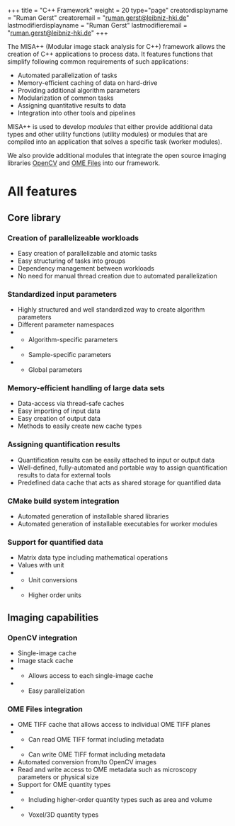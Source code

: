 +++
title = "C++ Framework"
weight = 20
type="page"
creatordisplayname = "Ruman Gerst"
creatoremail = "ruman.gerst@leibniz-hki.de"
lastmodifierdisplayname = "Ruman Gerst"
lastmodifieremail = "ruman.gerst@leibniz-hki.de"
+++

The MISA++ (Modular image stack analysis for C++) framework allows the creation of C++ applications to process data. It features functions that simplify following common requirements of such applications:

* Automated parallelization of tasks
* Memory-efficient caching of data on hard-drive
* Providing additional algorithm parameters
* Modularization of common tasks
* Assigning quantitative results to data
* Integration into other tools and pipelines

MISA++ is used to develop *modules* that either provide additional data types and other utility functions (utility modules) or modules that are compiled into an application that solves a specific task (worker modules).

We also provide additional modules that integrate the open source imaging libraries [OpenCV](http://opencv.org/) and [OME Files](https://www.openmicroscopy.org/ome-files/) into our framework.

# All features

## Core library

### Creation of parallelizeable workloads

* Easy creation of parallelizable and atomic tasks
* Easy structuring of tasks into groups
* Dependency management between workloads
* No need for manual thread creation due to automated parallelization

### Standardized input parameters

* Highly structured and well standardized way to create algorithm parameters
* Different parameter namespaces
* * Algorithm-specific parameters
* * Sample-specific parameters
* * Global parameters

### Memory-efficient handling of large data sets

* Data-access via thread-safe caches
* Easy importing of input data
* Easy creation of output data
* Methods to easily create new cache types

### Assigning quantification results

* Quantification results can be easily attached to input or output data
* Well-defined, fully-automated and portable way to assign quantification results to data for external tools
* Predefined data cache that acts as shared storage for quantified data

### CMake build system integration

* Automated generation of installable shared libraries
* Automated generation of installable executables for worker modules

### Support for quantified data

* Matrix data type including mathematical operations
* Values with unit
* * Unit conversions
* * Higher order units

## Imaging capabilities

### OpenCV integration

* Single-image cache
* Image stack cache
* * Allows access to each single-image cache
* * Easy parallelization

### OME Files integration

* OME TIFF cache that allows access to individual OME TIFF planes
* * Can read OME TIFF format including metadata
* * Can write OME TIFF format including metadata
* Automated conversion from/to OpenCV images
* Read and write access to OME metadata such as microscopy parameters or physical size
* Support for OME quantity types
* * Including higher-order quantity types such as area and volume
* * Voxel/3D quantity types

